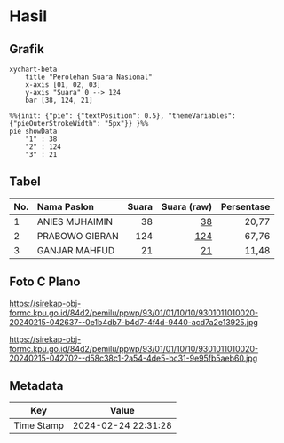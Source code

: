 # Hasil

## Grafik

```mermaid
xychart-beta
    title "Perolehan Suara Nasional"
    x-axis [01, 02, 03]
    y-axis "Suara" 0 --> 124
    bar [38, 124, 21]
```

```mermaid
%%{init: {"pie": {"textPosition": 0.5}, "themeVariables": {"pieOuterStrokeWidth": "5px"}} }%%
pie showData
    "1" : 38
    "2" : 124
    "3" : 21
```

## Tabel

| No. | Nama Paslon    | Suara | Suara (raw) | Persentase |
|:--- |:-------------- | -----:| -----------:| ----------:|
| 1   | ANIES MUHAIMIN | 38    | [38][p-1]   | 20,77      |
| 2   | PRABOWO GIBRAN | 124   | [124][p-2]  | 67,76      |
| 3   | GANJAR MAHFUD  | 21    | [21][p-3]   | 11,48      |


[p-1]: https://github.com/gigit-pemilu/pemilu-2024/blob/main/pilpres/hitung-suara/sub/93-papua-selatan/sub/01-merauke/sub/01-merauke/sub/1010-seringgu-jaya/sub/020-tps/sub/paslon-1.txt
[p-2]: https://github.com/gigit-pemilu/pemilu-2024/blob/main/pilpres/hitung-suara/sub/93-papua-selatan/sub/01-merauke/sub/01-merauke/sub/1010-seringgu-jaya/sub/020-tps/sub/paslon-2.txt
[p-3]: https://github.com/gigit-pemilu/pemilu-2024/blob/main/pilpres/hitung-suara/sub/93-papua-selatan/sub/01-merauke/sub/01-merauke/sub/1010-seringgu-jaya/sub/020-tps/sub/paslon-3.txt

## Foto C Plano

https://sirekap-obj-formc.kpu.go.id/84d2/pemilu/ppwp/93/01/01/10/10/9301011010020-20240215-042637--0e1b4db7-b4d7-4f4d-9440-acd7a2e13925.jpg

https://sirekap-obj-formc.kpu.go.id/84d2/pemilu/ppwp/93/01/01/10/10/9301011010020-20240215-042702--d58c38c1-2a54-4de5-bc31-9e95fb5aeb60.jpg


## Metadata

| Key        | Value               |
| ---------- | ------------------- |
| Time Stamp | 2024-02-24 22:31:28 |



